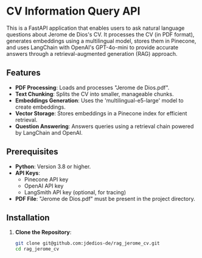 # CV Information Query API

This is a FastAPI application that enables users to ask natural language questions about Jerome de Dios's CV. It processes the CV (in PDF format), generates embeddings using a multilingual model, stores them in Pinecone, and uses LangChain with OpenAI's GPT-4o-mini to provide accurate answers through a retrieval-augmented generation (RAG) approach.

## Features

- **PDF Processing**: Loads and processes "Jerome de Dios.pdf".
- **Text Chunking**: Splits the CV into smaller, manageable chunks.
- **Embeddings Generation**: Uses the 'multilingual-e5-large' model to create embeddings.
- **Vector Storage**: Stores embeddings in a Pinecone index for efficient retrieval.
- **Question Answering**: Answers queries using a retrieval chain powered by LangChain and OpenAI.

## Prerequisites

- **Python**: Version 3.8 or higher.
- **API Keys**:
  - Pinecone API key
  - OpenAI API key
  - LangSmith API key (optional, for tracing)
- **PDF File**: "Jerome de Dios.pdf" must be present in the project directory.

## Installation

1. **Clone the Repository**:
   ```bash
   git clone git@github.com:jdedios-de/rag_jerome_cv.git
   cd rag_jerome_cv
